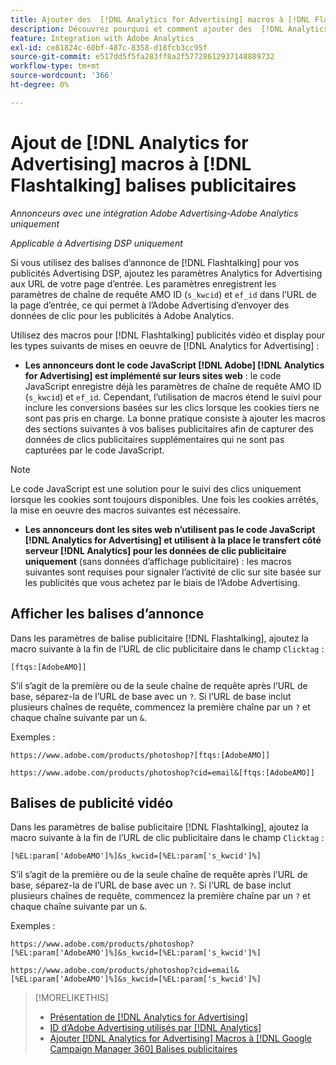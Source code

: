 ```yaml
---
title: Ajouter des  [!DNL Analytics for Advertising] macros à [!DNL Flashtalking] balises de publicité
description: Découvrez pourquoi et comment ajouter des  [!DNL Analytics for Advertising] macros à vos  [!DNL Flashtalking] balises publicitaires
feature: Integration with Adobe Analytics
exl-id: ce81824c-60bf-487c-8358-d18fcb3cc95f
source-git-commit: e517dd5f5fa283ff8a2f57728612937148889732
workflow-type: tm+mt
source-wordcount: '366'
ht-degree: 0%

---
```


# Ajout de [!DNL Analytics for Advertising] macros à [!DNL Flashtalking] balises publicitaires

*Annonceurs avec une intégration Adobe Advertising-Adobe Analytics uniquement*

*Applicable à Advertising DSP uniquement*

Si vous utilisez des balises d’annonce de [!DNL Flashtalking] pour vos publicités Advertising DSP, ajoutez les paramètres Analytics for Advertising aux URL de votre page d’entrée. Les paramètres enregistrent les paramètres de chaîne de requête AMO ID (`s_kwcid`) et `ef_id` dans l’URL de la page d’entrée, ce qui permet à l’Adobe Advertising d’envoyer des données de clic pour les publicités à Adobe Analytics.

Utilisez des macros pour [!DNL Flashtalking] publicités vidéo et display pour les types suivants de mises en oeuvre de [!DNL Analytics for Advertising] :

* **Les annonceurs dont le code JavaScript [!DNL Adobe] [!DNL Analytics for Advertising] est implémenté sur leurs sites web** : le code JavaScript enregistre déjà les paramètres de chaîne de requête AMO ID (`s_kwcid`) et `ef_id`. Cependant, l’utilisation de macros étend le suivi pour inclure les conversions basées sur les clics lorsque les cookies tiers ne sont pas pris en charge. La bonne pratique consiste à ajouter les macros des sections suivantes à vos balises publicitaires afin de capturer des données de clics publicitaires supplémentaires qui ne sont pas capturées par le code JavaScript.

>[!NOTE]
>
>Le code JavaScript est une solution pour le suivi des clics uniquement lorsque les cookies sont toujours disponibles. Une fois les cookies arrêtés, la mise en oeuvre des macros suivantes est nécessaire.

* **Les annonceurs dont les sites web n’utilisent pas le code JavaScript [!DNL Analytics for Advertising] et utilisent à la place le transfert côté serveur [!DNL Analytics] pour les données de clic publicitaire uniquement** (sans données d’affichage publicitaire) : les macros suivantes sont requises pour signaler l’activité de clic sur site basée sur les publicités que vous achetez par le biais de l’Adobe Advertising.

## Afficher les balises d’annonce

Dans les paramètres de balise publicitaire [!DNL Flashtalking], ajoutez la macro suivante à la fin de l’URL de clic publicitaire dans le champ `Clicktag` :

```
[ftqs:[AdobeAMO]]
```

S’il s’agit de la première ou de la seule chaîne de requête après l’URL de base, séparez-la de l’URL de base avec un `?`. Si l’URL de base inclut plusieurs chaînes de requête, commencez la première chaîne par un `?` et chaque chaîne suivante par un `&`.

Exemples :

`https://www.adobe.com/products/photoshop?[ftqs:[AdobeAMO]]`

`https://www.adobe.com/products/photoshop?cid=email&[ftqs:[AdobeAMO]]`

## Balises de publicité vidéo

Dans les paramètres de balise publicitaire [!DNL Flashtalking], ajoutez la macro suivante à la fin de l’URL de clic publicitaire dans le champ `Clicktag` :

```
[%EL:param['AdobeAMO']%]&s_kwcid=[%EL:param['s_kwcid']%]
```

S’il s’agit de la première ou de la seule chaîne de requête après l’URL de base, séparez-la de l’URL de base avec un `?`. Si l’URL de base inclut plusieurs chaînes de requête, commencez la première chaîne par un `?` et chaque chaîne suivante par un `&`.

Exemples :

`https://www.adobe.com/products/photoshop?[%EL:param['AdobeAMO']%]&s_kwcid=[%EL:param['s_kwcid']%]`

`https://www.adobe.com/products/photoshop?cid=email&[%EL:param['AdobeAMO']%]&s_kwcid=[%EL:param['s_kwcid']%]`

>[!MORELIKETHIS]
>
>* [Présentation de [!DNL Analytics for Advertising]](overview.md)
>* [ID d’Adobe Advertising utilisés par [!DNL Analytics]](/help/integrations/analytics/ids.md)
>* [Ajouter [!DNL Analytics for Advertising] Macros à [!DNL Google Campaign Manager 360] Balises publicitaires](/help/integrations/analytics/macros-google-campaign-manager.md)

